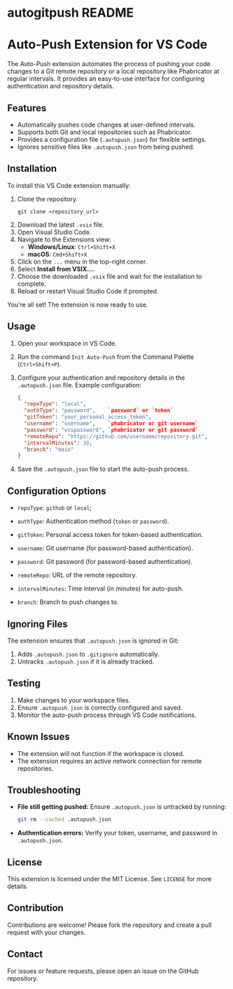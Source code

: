 # autogitpush README

# Auto-Push Extension for VS Code

The Auto-Push extension automates the process of pushing your code changes to a Git remote repository or a local repository like Phabricator at regular intervals. It provides an easy-to-use interface for configuring authentication and repository details.

## Features

- Automatically pushes code changes at user-defined intervals.
- Supports both Git and local repositories such as Phabricator.
- Provides a configuration file (`.autopush.json`) for flexible settings.
- Ignores sensitive files like `.autopush.json` from being pushed.

## Installation

To install this VS Code extension manually:

1. Clone the repository.
   ```
   git clone <repository_url>
   ```
2. Download the latest `.vsix` file.
3. Open Visual Studio Code.
4. Navigate to the Extensions view:
   - **Windows/Linux**: `Ctrl+Shift+X`
   - **macOS**: `Cmd+Shift+X`
5. Click on the `...` menu in the top-right corner.
6. Select **Install from VSIX...**.
7. Choose the downloaded `.vsix` file and wait for the installation to complete.
8. Reload or restart Visual Studio Code if prompted.

You're all set! The extension is now ready to use.

## Usage

1. Open your workspace in VS Code.

2. Run the command `Init Auto-Push` from the Command Palette (`Ctrl+Shift+P`).

3. Configure your authentication and repository details in the `.autopush.json` file. Example configuration:

   ```json
   {
     "repoType": "local",
     "authType": "password",    `password` or `token`
     "gitToken": "your_personal_access_token",
     "username": "username",    `phabricator or git username`
     "password": "vcspassword", `phabricator or git password`
     "remoteRepo": "https://github.com/username/repository.git",
     "intervalMinutes": 30,
     "branch": "main"
   }
   ```

4. Save the `.autopush.json` file to start the auto-push process.

## Configuration Options

- `repoType`: `github` or `local`;

- `authType`: Authentication method (`token` or `password`).

- `gitToken`: Personal access token for token-based authentication.

- `username`: Git username (for password-based authentication).

- `password`: Git password (for password-based authentication).

- `remoteRepo`: URL of the remote repository.

- `intervalMinutes`: Time interval (in minutes) for auto-push.

- `branch`: Branch to push changes to.

## Ignoring Files

The extension ensures that `.autopush.json` is ignored in Git:

1. Adds `.autopush.json` to `.gitignore` automatically.
2. Untracks `.autopush.json` if it is already tracked.

## Testing

1. Make changes to your workspace files.
2. Ensure `.autopush.json` is correctly configured and saved.
3. Monitor the auto-push process through VS Code notifications.

## Known Issues

- The extension will not function if the workspace is closed.
- The extension requires an active network connection for remote repositories.

## Troubleshooting

- **File still getting pushed:** Ensure `.autopush.json` is untracked by running:

  ```bash
  git rm --cached .autopush.json
  ```

- **Authentication errors:** Verify your token, username, and password in `.autopush.json`.

## License

This extension is licensed under the MIT License. See `LICENSE` for more details.

## Contribution

Contributions are welcome! Please fork the repository and create a pull request with your changes.

## Contact

For issues or feature requests, please open an issue on the GitHub repository.
